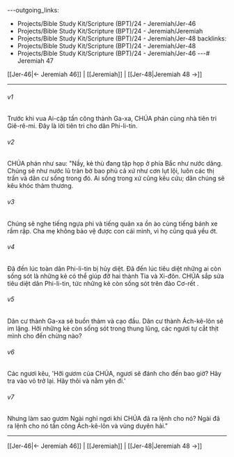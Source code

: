---outgoing_links:
  - Projects/Bible Study Kit/Scripture (BPT)/24 - Jeremiah/Jer-46
  - Projects/Bible Study Kit/Scripture (BPT)/24 - Jeremiah/Jeremiah
  - Projects/Bible Study Kit/Scripture (BPT)/24 - Jeremiah/Jer-48
backlinks:
  - Projects/Bible Study Kit/Scripture (BPT)/24 - Jeremiah/Jer-48
  - Projects/Bible Study Kit/Scripture (BPT)/24 - Jeremiah/Jer-46
---# Jeremiah 47

[[Jer-46|← Jeremiah 46]] | [[Jeremiah]] | [[Jer-48|Jeremiah 48 →]]
***



###### v1 
Trước khi vua Ai-cập tấn công thành Ga-xa, CHÚA phán cùng nhà tiên tri Giê-rê-mi. Đây là lời tiên tri cho dân Phi-li-tin. 

###### v2 
CHÚA phán như sau: "Nầy, kẻ thù đang tập họp ở phía Bắc như nước dâng. Chúng sẽ như nước lũ tràn bờ bao phủ cả xứ như cơn lụt lội, luôn các thị trấn và dân cư sống trong đó. Ai sống trong xứ cũng kêu cứu; dân chúng sẽ kêu khóc thảm thương. 

###### v3 
Chúng sẽ nghe tiếng ngựa phi và tiếng quân xa ồn ào cùng tiếng bánh xe rầm rập. Cha mẹ không bảo vệ được con cái mình, vì họ cũng quá yếu ớt. 

###### v4 
Đã đến lúc toàn dân Phi-li-tin bị hủy diệt. Đã đến lúc tiêu diệt những ai còn sống sót là những kẻ có thể giúp đỡ hai thành Tia và Xi-đôn. CHÚA sắp sửa tiêu diệt dân Phi-li-tin, tức những kẻ còn sống sót trên đảo Cơ-rết . 

###### v5 
Dân cư thành Ga-xa sẽ buồn thảm và cạo đầu. Dân cư thành Ách-kê-lôn sẽ im lặng. Hỡi những kẻ còn sống sót trong thung lũng, các ngươi tự cắt thịt mình cho đến chừng nào? 

###### v6 
Các ngươi kêu, 'Hỡi gươm của CHÚA, ngươi sẽ đánh cho đến bao giờ? Hãy tra vào vỏ trở lại. Hãy thôi và nằm yên đi.' 

###### v7 
Nhưng làm sao gươm Ngài nghỉ ngơi khi CHÚA đã ra lệnh cho nó? Ngài đã ra lệnh cho nó tấn công Ách-kê-lôn và vùng duyên hải."

***
[[Jer-46|← Jeremiah 46]] | [[Jeremiah]] | [[Jer-48|Jeremiah 48 →]]

